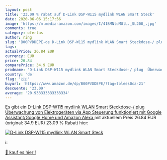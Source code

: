 ```yaml
---
layout: post
title: '23.09 % rabat auf D-Link DSP-W115 mydlink WLAN Smart Steck'
date: 2020-06-06 15:17:56
image: 'https://m.media-amazon.com/images/I/41BMNtdMUlL._SL200_.jpg'
comments: true
category: ofertas
author: ring
slug: 'B00PVDDEPE-de D-Link DSP-W115 mydlink WLAN Smart Steckdose-/ plug...'
tags: 
actualPrice: 26.84 EUR
currency: EUR
price: 26.84
comparePrice: 34.9 EUR
prodname: 'D-Link DSP-W115 mydlink WLAN Smart Steckdose-/ plug  Überwachung von Elektrogeräten via App Steuerung  funktioniert mit Google Assistant/Google Home und Amazon Alexa '
country: 'de'
flag: '🇩🇪'
buyurl: 'https://www.amazon.de/dp/B00PVDDEPE/?tag=tolees0ca-21'
descuento: '23.09'
average: '20.933333333333334'
---
```


Es gibt ein [D-Link DSP-W115 mydlink WLAN Smart Steckdose-/ plug  Überwachung von Elektrogeräten via App Steuerung  funktioniert mit Google Assistant/Google Home und Amazon Alexa ](https://www.amazon.de/dp/B00PVDDEPE/?tag=tolees0ca-21) mit aktuellem Preis 26.84 EUR (original: 34.9 EUR) 23.09 % Rabatt hier:

[![D-Link DSP-W115 mydlink WLAN Smart Steck](https://m.media-amazon.com/images/I/41BMNtdMUlL._SL200_.jpg)](https://www.amazon.de/dp/B00PVDDEPE/?tag=tolees0ca-21)

ℹ️:


[🛒 kauf es hier!!](https://www.amazon.de/dp/B00PVDDEPE/?tag=tolees0ca-21)
